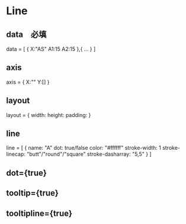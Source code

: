# Line

## data　必填

data = [
  {
    X:"AS"
    A1:15
    A2:15
  },{
    ...
  }
]

## axis

axis = {
  X:""
  Y:[]
}

## layout

 layout = {
   width:
   height:
   padding:
 }

## line

  line = [
    {
      name: "A"
      dot: true/false
      color: "#ffffff"
      stroke-width: 1
      stroke-linecap: "butt"/"round"/"square"
      stroke-dasharray: "5,5"
    }
  ]

## dot={true}

## tooltip={true}

## tooltipline={true}

